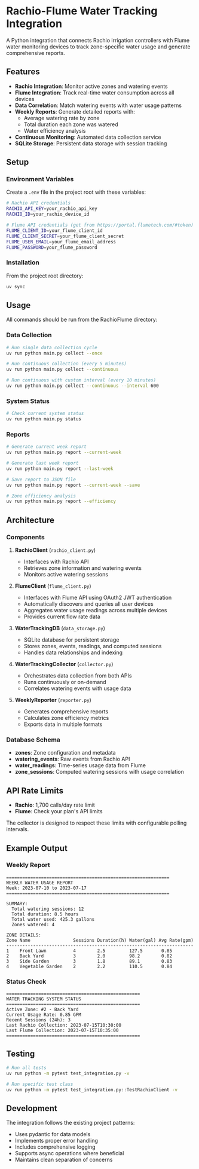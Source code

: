 # Rachio-Flume Water Tracking Integration

A Python integration that connects Rachio irrigation controllers with Flume water monitoring devices to track zone-specific water usage and generate comprehensive reports.

## Features

- **Rachio Integration**: Monitor active zones and watering events
- **Flume Integration**: Track real-time water consumption across all devices
- **Data Correlation**: Match watering events with water usage patterns
- **Weekly Reports**: Generate detailed reports with:
  - Average watering rate by zone
  - Total duration each zone was watered
  - Water efficiency analysis
- **Continuous Monitoring**: Automated data collection service
- **SQLite Storage**: Persistent data storage with session tracking

## Setup

### Environment Variables

Create a `.env` file in the project root with these variables:

```bash
# Rachio API credentials
RACHIO_API_KEY=your_rachio_api_key
RACHIO_ID=your_rachio_device_id

# Flume API credentials (get from https://portal.flumetech.com/#token)
FLUME_CLIENT_ID=your_flume_client_id
FLUME_CLIENT_SECRET=your_flume_client_secret
FLUME_USER_EMAIL=your_flume_email_address
FLUME_PASSWORD=your_flume_password
```

### Installation

From the project root directory:

```bash
uv sync
```

## Usage

All commands should be run from the RachioFlume directory:

### Data Collection

```bash
# Run single data collection cycle
uv run python main.py collect --once

# Run continuous collection (every 5 minutes)
uv run python main.py collect --continuous

# Run continuous with custom interval (every 10 minutes)
uv run python main.py collect --continuous --interval 600
```

### System Status

```bash
# Check current system status
uv run python main.py status
```

### Reports

```bash
# Generate current week report
uv run python main.py report --current-week

# Generate last week report
uv run python main.py report --last-week

# Save report to JSON file
uv run python main.py report --current-week --save

# Zone efficiency analysis
uv run python main.py report --efficiency
```

## Architecture

### Components

1. **RachioClient** (`rachio_client.py`)
   - Interfaces with Rachio API
   - Retrieves zone information and watering events
   - Monitors active watering sessions

2. **FlumeClient** (`flume_client.py`)
   - Interfaces with Flume API using OAuth2 JWT authentication
   - Automatically discovers and queries all user devices
   - Aggregates water usage readings across multiple devices
   - Provides current flow rate data

3. **WaterTrackingDB** (`data_storage.py`)
   - SQLite database for persistent storage
   - Stores zones, events, readings, and computed sessions
   - Handles data relationships and indexing

4. **WaterTrackingCollector** (`collector.py`)
   - Orchestrates data collection from both APIs
   - Runs continuously or on-demand
   - Correlates watering events with usage data

5. **WeeklyReporter** (`reporter.py`)
   - Generates comprehensive reports
   - Calculates zone efficiency metrics
   - Exports data in multiple formats

### Database Schema

- **zones**: Zone configuration and metadata
- **watering_events**: Raw events from Rachio API
- **water_readings**: Time-series usage data from Flume
- **zone_sessions**: Computed watering sessions with usage correlation

## API Rate Limits

- **Rachio**: 1,700 calls/day rate limit
- **Flume**: Check your plan's API limits

The collector is designed to respect these limits with configurable polling intervals.

## Example Output

### Weekly Report
```
=============================================================
WEEKLY WATER USAGE REPORT
Week: 2023-07-10 to 2023-07-17
=============================================================

SUMMARY:
  Total watering sessions: 12
  Total duration: 8.5 hours
  Total water used: 425.3 gallons
  Zones watered: 4

ZONE DETAILS:
Zone Name                Sessions Duration(h) Water(gal) Avg Rate(gpm)
----------------------------------------------------------------------
1    Front Lawn          4        2.5         127.5       0.85
2    Back Yard           3        2.0         98.2        0.82
3    Side Garden         3        1.8         89.1        0.83
4    Vegetable Garden    2        2.2         110.5       0.84
```

### Status Check
```
==================================================
WATER TRACKING SYSTEM STATUS
==================================================
Active Zone: #2 - Back Yard
Current Usage Rate: 0.85 GPM
Recent Sessions (24h): 3
Last Rachio Collection: 2023-07-15T10:30:00
Last Flume Collection: 2023-07-15T10:35:00
==================================================
```

## Testing

```bash
# Run all tests
uv run python -m pytest test_integration.py -v

# Run specific test class
uv run python -m pytest test_integration.py::TestRachioClient -v
```

## Development

The integration follows the existing project patterns:
- Uses pydantic for data models
- Implements proper error handling
- Includes comprehensive logging
- Supports async operations where beneficial
- Maintains clean separation of concerns